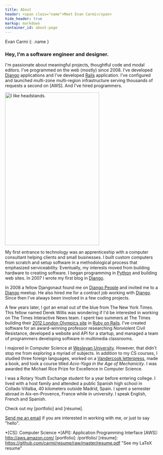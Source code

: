 ```yaml
--- 
title: About
header: <span class="name">Meet Evan Carmi</span>
hide_header: true
markup: markdown
container_id: about-page
---
```


Evan Carmi
{: .name }

### Hey, I'm a software engineer and designer.

I'm passionate about meaningful projects, thoughtful code and modal editors. I've programmed on the web (mostly) since 2008. I've developed [Django] applications and I've developed [Rails] application. I've configured and launched multi-zone multi-region infrastructure serving thousands of requests a second on [AWS]. And I've hired programmers.

<img alt="I like headstands." id="headstand-about" src="/static/img/headstand-309x500.jpg" width="309" height="500">

My first entrance to technology was an apprenticeship with a computer consultant helping clients and small businesses. I built custom computers from scratch and setup software in a methodological process that emphasized serviceability. Eventually, my interests moved from building hardware to creating software. I began programming in [Python] and building web sites. In 2007 I wrote my first blog in [Django].

In 2008 a fellow Djangonaut found me on [Django People](https://people.djangoproject.com/carmi/) and invited me to a [Django] meetup. He also hired me for a contract job working with [Django]. Since then I've always been involved in a few coding projects.

A few years later, I got an email out of the blue from The New York Times. This fellow named Derek Willis was wondering if I'd be interested in working on The Times Interactive News team. I spent two summers at The Times building their [2012 London Olympics site](http://london2012.nytimes.com) in [Ruby on Rails]. I've created software for an award-winning professor researching Nonviolent Civil Resistance, developed a website and API for a startup, and managed a team of programmers developing software in multimedia classrooms.

I majored in Computer Science at [Wesleyan University](http://wesleyan.edu/). However, that didn't stop me from exploring a myriad of subjects. In addition to my CS courses, I studied three foreign languages, worked on a [Vandercook letterpress](http://en.wikipedia.org/wiki/Vandercook), made a book, and took a course titled *Acro-Yoga in the Age of Mechanicity*. I was awarded the Michael Rice Prize for Excellence in Computer Science.

I was a Rotary Youth Exchange student for a year before entering college. I lived with a host family and attended a public Spanish high school in Collado Villalba, 40 kilometers outside Madrid, Spain. I spent a semester abroad in Aix-en-Provence, France while in university. I speak English, French and Spanish.

Check out my [portfolio] and [résume].

<a href="&#109;&#097;&#105;&#108;&#116;&#111;:&#101;&#118;&#097;&#110;&#064;&#101;&#099;&#097;&#114;&#109;&#105;&#046;&#111;&#114;&#103;">Send me an email</a> if you are interested in working with me, or just to say "hello".

[Python]: http://www.python.org/ "An easy-to-read, fun-to-code, programming language."
[Django]: http://www.djangoproject.com/ "A kick-ass Python Web framework"
[Rails]: http://rubyonrails.org/ "A hip Ruby framework for rockstar programmers"
[Ruby on Rails]: http://rubyonrails.org/ "A hip Ruby framework for rockstar programmers"
[vim]: http://www.vim.org/ "An advanced text editor"
[git]: http://git-scm.com/ "A distributed version control system"
*[CS]: Computer Science
*[API]: Application Programming Interface
[AWS]: http://aws.amazon.com/
[portfolio]: /portfolio/
[résume]: https://github.com/carmi/resume/raw/master/resume.pdf "See my LaTeX resume"
